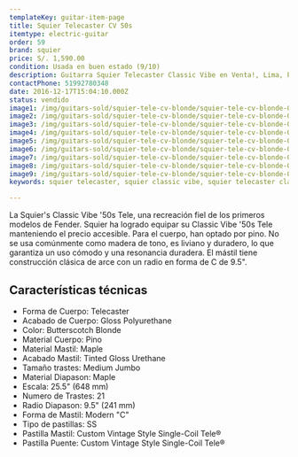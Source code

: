 ```yaml
---
templateKey: guitar-item-page
title: Squier Telecaster CV 50s
itemtype: electric-guitar
order: 59
brand: squier
price: S/. 1,590.00
condition: Usada en buen estado (9/10)
description: Guitarra Squier Telecaster Classic Vibe en Venta!, Lima, Peru
contactPhone: 51992780348
date: 2016-12-17T15:04:10.000Z
status: vendido
image1: /img/guitars-sold/squier-tele-cv-blonde/squier-tele-cv-blonde-01-sold.jpg
image2: /img/guitars-sold/squier-tele-cv-blonde/squier-tele-cv-blonde-02-sold.jpg
image3: /img/guitars-sold/squier-tele-cv-blonde/squier-tele-cv-blonde-03-sold.jpg
image4: /img/guitars-sold/squier-tele-cv-blonde/squier-tele-cv-blonde-04-sold.jpg
image5: /img/guitars-sold/squier-tele-cv-blonde/squier-tele-cv-blonde-05-sold.jpg
image6: /img/guitars-sold/squier-tele-cv-blonde/squier-tele-cv-blonde-06-sold.jpg
image7: /img/guitars-sold/squier-tele-cv-blonde/squier-tele-cv-blonde-07-sold.jpg
image8: /img/guitars-sold/squier-tele-cv-blonde/squier-tele-cv-blonde-08-sold.jpg
image9: /img/guitars-sold/squier-tele-cv-blonde/squier-tele-cv-blonde-09-sold.jpg
keywords: squier telecaster, squier classic vibe, squier telecaster classic vibe

---
```

La Squier's Classic Vibe '50s Tele, una recreación fiel de los primeros modelos de Fender. Squier ha logrado equipar su Classic Vibe '50s Tele manteniendo el precio accesible. Para el cuerpo, han optado por pino. No se usa comúnmente como madera de tono, es liviano y duradero, lo que garantiza un uso cómodo y una resonancia duradera. El mástil tiene construcción clásica de arce con un radio en forma de C de 9.5".

## Características técnicas

* Forma de Cuerpo: Telecaster
* Acabado de Cuerpo: Gloss Polyurethane
* Color: Butterscotch Blonde
* Material Cuerpo: Pino
* Material Mastil: Maple
* Acabado Mastil: Tinted Gloss Urethane
* Tamaño trastes: Medium Jumbo
* Material Diapason: Maple
* Escala: 25.5" (648 mm)
* Numero de Trastes: 21
* Radio Diapason: 9.5" (241 mm)
* Forma de Mastil: Modern "C"
* Tipo de pastillas: SS
* Pastilla Mastil: Custom Vintage Style Single-Coil Tele®
* Pastilla Puente: Custom Vintage Style Single-Coil Tele®